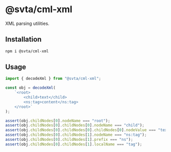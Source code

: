 # @svta/cml-xml

XML parsing utilities.

## Installation

```bash
npm i @svta/cml-xml
```

## Usage

```typescript
import { decodeXml } from "@svta/cml-xml";

const obj = decodeXml(
	`<root>
		<child>text</child>
		<ns:tag>content</ns:tag>
	</root>`
);

assert(obj.childNodes[0].nodeName === "root");
assert(obj.childNodes[0].childNodes[0].nodeName === "child");
assert(obj.childNodes[0].childNodes[0].childNodes[0].nodeValue === "text");
assert(obj.childNodes[0].childNodes[1].nodeName === "ns:tag");
assert(obj.childNodes[0].childNodes[1].prefix === "ns");
assert(obj.childNodes[0].childNodes[1].localName === "tag");
```
